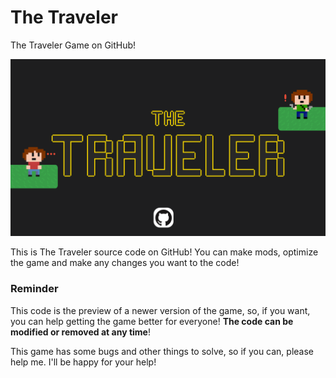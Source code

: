 # The Traveler
  The Traveler Game on GitHub!
  
  ![](https://github.com/notestudios/TheTraveler/blob/master/assets/images/BannerGitHub.png?raw=true)
  
  This is The Traveler source code on GitHub! You can make mods, optimize the game 
and make any changes you want to the code!

### Reminder

  This code is the preview of a newer version of the game, so, if you want, you 
can help getting the game better for everyone! **The code can be modified or removed 
  at any time**!

  This game has some bugs and other things to solve, so if you can, please help me. 
I'll be happy for your help!
